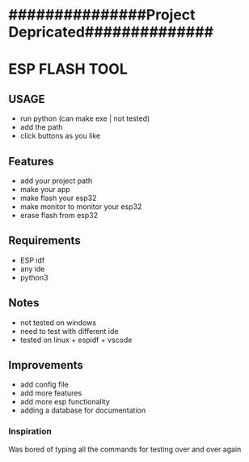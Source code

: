 # ###############Project Depricated##############


# ESP FLASH TOOL

## USAGE
- run python (can make exe | not tested)
- add the path
- click buttons as you like

## Features

- add your project path 
- make your app
- make flash your esp32
- make monitor to monitor your esp32
- erase flash from esp32

## Requirements

- ESP idf
- any ide
- python3

## Notes

- not tested on windows
- need to test with different ide
- tested on linux + espidf + vscode

## Improvements

- add config file 
- add more features
- add more esp functionality
- adding a database for documentation

### Inspiration

Was bored of typing all the commands for testing over and over again
